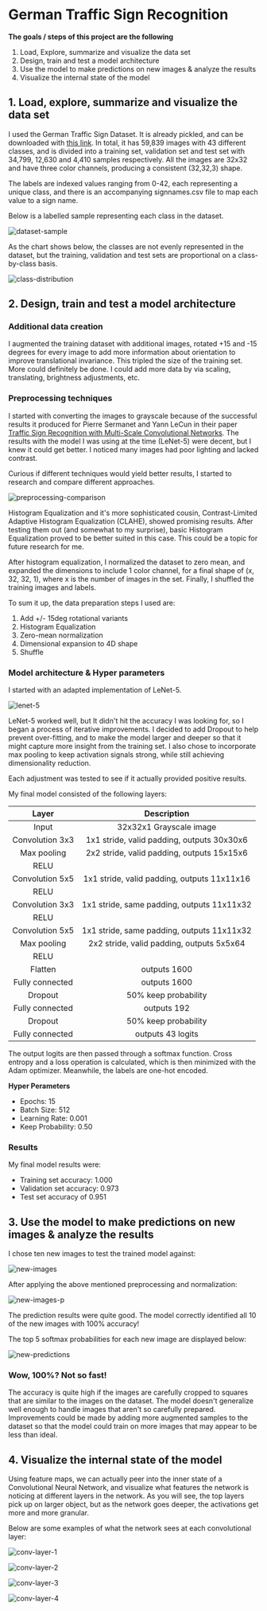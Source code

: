 # German Traffic Sign Recognition

[//]: # (Image References)

[dataset-sample]: ./writeup-assets/dataset-sample.png "Dataset Sample"
[class-distribution]: ./writeup-assets/class-distribution.png "Class Distribution"
[preprocessing-comparison]: ./writeup-assets/preprocessing-comparison.png "Preprocessing Comparison"
[lenet-5]: ./writeup-assets/lenet-5.png "LeNet-5"
[new-images]: ./writeup-assets/new-images.png "New Images"
[new-images-p]: ./writeup-assets/new-images-p.png "New Images Processed"
[new-predictions]: ./writeup-assets/new-predictions.png "New Image Predictions"
[conv-layer-1]: ./writeup-assets/conv-layer-1.png "Layer 1"
[conv-layer-2]: ./writeup-assets/conv-layer-2.png "Layer 2"
[conv-layer-3]: ./writeup-assets/conv-layer-3.png "Layer 3"
[conv-layer-4]: ./writeup-assets/conv-layer-4.png "Layer 4"


**The goals / steps of this project are the following**

1. Load, Explore, summarize and visualize the data set
2. Design, train and test a model architecture
3. Use the model to make predictions on new images & analyze the results
4. Visualize the internal state of the model


## 1. Load, explore, summarize and visualize the data set

I used the German Traffic Sign Dataset. It is already pickled, and can be
downloaded with [this link](https://d17h27t6h515a5.cloudfront.net/topher/2017/February/5898cd6f_traffic-signs-data/traffic-signs-data.zip).
In total, it has 59,839 images with 43 different classes, and is divided
into a training set, validation set and test set with 34,799, 12,630 and
4,410 samples respectively. All the images are 32x32 and have three color
channels, producing a consistent (32,32,3) shape.

The labels are indexed values ranging from 0-42, each representing a
unique class, and there is an accompanying signnames.csv file to map each
value to a sign name.

Below is a labelled sample representing each class in the dataset.

![dataset-sample]

As the chart shows below, the classes are not evenly represented in the
dataset, but the training, validation and test sets are proportional on
a class-by-class basis.

![class-distribution]

## 2. Design, train and test a model architecture


### Additional data creation

I augmented the training dataset with additional images, rotated +15 and
-15 degrees for every image to add more information about orientation
to improve translational invariance.  This tripled the size of the training
set.  More could definitely be done.  I could add more data by via scaling,
translating, brightness adjustments, etc.

### Preprocessing techniques

I started with converting the images to grayscale because of the successful
results it produced for Pierre Sermanet and Yann LeCun in their paper
[Traffic Sign Recognition with Multi-Scale Convolutional Networks](http://yann.lecun.com/exdb/publis/pdf/sermanet-ijcnn-11.pdf).
The results with the model I was using at the time (LeNet-5) were decent,
but I knew it could get better. I noticed many images had poor lighting
and lacked contrast.


Curious if different techniques would yield better results, I started to
research and compare different approaches.

![preprocessing-comparison]

Histogram Equalization and it's more sophisticated cousin, Contrast-Limited
Adaptive Histogram Equalization (CLAHE), showed promising results.  After
testing them out (and somewhat to my surprise), basic Histogram Equalization
proved to be better suited in this case.  This could be a topic for future
research for me.

After histogram equalization, I normalized the dataset to zero mean, and
expanded the dimensions to include 1 color channel, for a final shape of
(x, 32, 32, 1), where x is the number of images in the set. Finally, I
shuffled the training images and labels.

To sum it up, the data preparation steps I used are:

1. Add +/- 15deg rotational variants
2. Histogram Equalization
3. Zero-mean normalization
4. Dimensional expansion to 4D shape
5. Shuffle


### Model architecture & Hyper parameters

I started with an adapted implementation of LeNet-5.

![lenet-5]

LeNet-5 worked well, but It didn't hit the accuracy I was looking for, so
I began a process of iterative improvements.  I decided to add Dropout to
help prevent over-fitting, and to make the model larger and deeper so that
it might capture more insight from the training set.  I also chose to
incorporate max pooling to keep activation signals strong, while still
achieving dimensionality reduction.

Each adjustment was tested to see if it actually provided positive results.

My final model consisted of the following layers:

| Layer         		|     Description	        					|
|:---------------------:|:---------------------------------------------:|
| Input         		| 32x32x1 Grayscale image 						|
| Convolution 3x3     	| 1x1 stride, valid padding, outputs 30x30x6 	|
| Max pooling	      	| 2x2 stride, valid padding, outputs 15x15x6     				|
| RELU					|												|
| Convolution 5x5     	| 1x1 stride, valid padding, outputs 11x11x16 	|
| RELU					|												|
| Convolution 3x3     	| 1x1 stride, same padding, outputs 11x11x32 	|
| RELU					|												|
| Convolution 5x5     	| 1x1 stride, same padding, outputs 11x11x32 	|
| Max pooling	      	| 2x2 stride, valid padding, outputs 5x5x64		|
| RELU					|												|
| Flatten       	    | outputs 1600 									|
| Fully connected		| outputs 1600 									|
| Dropout       		| 50% keep probability							|
| Fully connected		| outputs 192									|
| Dropout       		| 50% keep probability							|
| Fully connected		| outputs 43 logits								|

The output logits are then passed through a softmax function.  Cross entropy
and a loss operation is calculated, which is then minimized with the Adam
optimizer.  Meanwhile, the labels are one-hot encoded.

**Hyper Perameters**

- Epochs: 15
- Batch Size: 512
- Learning Rate: 0.001
- Keep Probability: 0.50


### Results

My final model results were:
* Training set accuracy: 1.000
* Validation set accuracy: 0.973
* Test set accuracy of 0.951

## 3. Use the model to make predictions on new images & analyze the results

I chose ten new images to test the trained model against:

![new-images]

After applying the above mentioned preprocessing and normalization:

![new-images-p]

The prediction results were quite good.  The model correctly identified
all 10 of the new images with 100% accuracy!

The top 5 softmax probabilities for each new image are displayed below:

![new-predictions]

### Wow, 100%? Not so fast!

The accuracy is quite high if the images are carefully cropped to squares
that are similar to the images on the dataset.  The model doesn't
generalize well enough to handle images that aren't so carefully prepared.
Improvements could be made by adding more augmented samples to the dataset
so that the model could train on more images that may appear to be less
than ideal.

## 4. Visualize the internal state of the model

Using feature maps, we can actually peer into the inner state of a
Convolutional Neural Network, and visualize what features the network is
noticing at different layers in the network.  As you will see, the top
layers pick up on larger object, but as the network goes deeper, the
activations get more and more granular.

Below are some examples of what the network sees at each convolutional
layer:

![conv-layer-1]

![conv-layer-2]

![conv-layer-3]

![conv-layer-4]